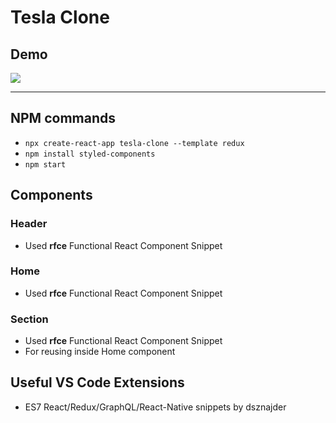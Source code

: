 # Tesla Clone

## Demo

<p>
    <img src="./public/demo/TeslaCloneDemo.gif" />
</p>

---

## NPM commands

- `npx create-react-app tesla-clone --template redux`
- `npm install styled-components`
- `npm start`

## Components

### Header

- Used **rfce** Functional React Component Snippet

### Home

- Used **rfce** Functional React Component Snippet

### Section

- Used **rfce** Functional React Component Snippet
- For reusing inside Home component

## Useful VS Code Extensions

- ES7 React/Redux/GraphQL/React-Native snippets by dsznajder


